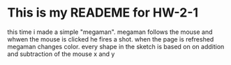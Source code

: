 # This is my READEME for HW-2-1

this time i made a simple "megaman". megaman follows the mouse and whwen the mouse is clicked he fires a shot. when the page is refreshed megaman changes color. every shape in the sketch is based on on addition and subtraction of the mouse x and y
